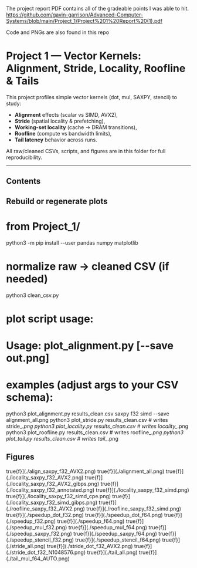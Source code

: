The project report PDF contains all of the gradeable points I was able to hit.
https://github.com/gavin-garrison/Advanced-Computer-Systems/blob/main/Project_1/Project%201%20Report%20(1).pdf

Code and PNGs are also found in this repo
# Project 1 — Vector Kernels: Alignment, Stride, Locality, Roofline & Tails

This project profiles simple vector kernels (dot, mul, SAXPY, stencil) to study:
- **Alignment** effects (scalar vs SIMD, AVX2),
- **Stride** (spatial locality & prefetching),
- **Working-set locality** (cache → DRAM transitions),
- **Roofline** (compute vs bandwidth limits),
- **Tail latency** behavior across runs.

All raw/cleaned CSVs, scripts, and figures are in this folder for full reproducibility.

---

## Contents
## Rebuild or regenerate plots


# from Project_1/
python3 -m pip install --user pandas numpy matplotlib

# normalize raw → cleaned CSV (if needed)
python3 clean_csv.py

# plot script usage:
# Usage: plot_alignment.py <csv> <kernel> <dtype> <mode> [--save out.png]

# examples (adjust args to your CSV schema):
python3 plot_alignment.py results_clean.csv saxpy f32 simd      --save alignment_all.png
python3 plot_stride.py     results_clean.csv                    # writes stride_*.png
python3 plot_locality.py   results_clean.csv                    # writes locality_*.png
python3 plot_roofline.py   results_clean.csv                    # writes roofline_*.png
python3 plot_tail.py       results_clean.csv                    # writes tail_*.png





## Figures

true{f}](./align_saxpy_f32_AVX2.png)
true{f}](./alignment_all.png)
true{f}](./locality_saxpy_f32_AVX2.png)
true{f}](./locality_saxpy_f32_AVX2_gibps.png)
true{f}](./locality_saxpy_f32_annotated.png)
true{f}](./locality_saxpy_f32_simd.png)
true{f}](./locality_saxpy_f32_simd_cpe.png)
true{f}](./locality_saxpy_f32_simd_gibps.png)
true{f}](./roofline_saxpy_f32_AVX2.png)
true{f}](./roofline_saxpy_f32_simd.png)
true{f}](./speedup_dot_f32.png)
true{f}](./speedup_dot_f64.png)
true{f}](./speedup_f32.png)
true{f}](./speedup_f64.png)
true{f}](./speedup_mul_f32.png)
true{f}](./speedup_mul_f64.png)
true{f}](./speedup_saxpy_f32.png)
true{f}](./speedup_saxpy_f64.png)
true{f}](./speedup_stencil_f32.png)
true{f}](./speedup_stencil_f64.png)
true{f}](./stride_all.png)
true{f}](./stride_dot_f32_AVX2.png)
true{f}](./stride_dot_f32_N1048576.png)
true{f}](./tail_all.png)
true{f}](./tail_mul_f64_AUTO.png)
